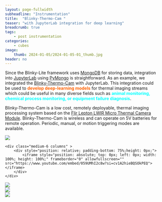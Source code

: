 ```yaml
---
layout: page-fullwidth
subheadline: "Instrumentation"
title:  "Blinky-Thermo-Cam "
teaser: "with JupyterLab integration for deep learning"
breadcrumb: true
tags:
    - post instrumentation
categories:
    - cubes
image:
    thumb: 2024-01-05/2024-01-05-01_thumb.jpg
header: no
---
```

Since the Blinky-Lite framework uses [MongoDB](https://www.mongodb.com/) for storing data, integration into [JupyterLab](https://jupyterlab.readthedocs.io/en/latest/) using [PyMongo](https://pymongo.readthedocs.io/en/stable/) is straightforward. As an example, we integrated the [Blinky-Thermo-Cam](https://github.com/Blinky-Lite/blinky-thermo-cam-cube) with JupyterLab. This integration could be used to <span style="color:#ff6100;font-weight: bold"> develop deep-learning models</span> for thermal imaging streams which could be useful in many diverse  fields such as <span style="color:cyan;font-weight: bold">animal monitoring, chemical process monitoring, or equipment failure diagnosis</span>. 

Blinky-Thermo-Cam is a low cost, remotely deployable, thermal imaging processing system based on the [Flir Lepton LWIR Micro Thermal Camera Module](https://www.flir.com/products/lepton/?vertical=microcam&segment=oem). Blinky-Thermo-Cam is wireless and can operate on 5V batteries for remote operation. Periodic, manual, or motion triggering modes are available.

<div class="row t30">
    <div class="medium-6 columns">
        <a href="{{ site.urlimg }}/2024-01-05/2024-01-05-02.jpg"><img src="{{ site.urlimg }}/2024-01-05/2024-01-05-02.jpg" ></a>
    </div>

    <div class="medium-6 columns" >
        <div style="position: relative; padding-bottom: 75%;height: 0px;">
            <iframe style="position: absolute; top: 0px; left: 0px; width: 100%; height: 100%;" frameborder="0" allowfullscreen="" src="https://www.youtube.com/embed/059UMhI2c8w?si=cv1A2hieBQSOkPEQ"></iframe>
        </div>
    </div>
</div>
<div class="row t30">
    <div class="medium-4 columns">
         <a href="{{ site.urlimg }}/2024-01-05/2024-01-05-03.jpg"><img src="{{ site.urlimg }}/2024-01-05/2024-01-05-03.jpg" ></a>
    </div>
    <div class="medium-4 columns">
         <a href="{{ site.urlimg }}/2024-01-05/2024-01-05-05.png"><img src="{{ site.urlimg }}/2024-01-05/2024-01-05-05.png" ></a>
    </div>
    <div class="medium-4 columns">
         <a href="{{ site.urlimg }}/2024-01-05/2024-01-05-04.jpg"><img src="{{ site.urlimg }}/2024-01-05/2024-01-05-04.jpg" ></a>
    </div>
</div>

